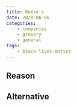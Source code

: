 ```yaml
---
title: Reese's
date: 2020-06-06
categories:
    - companies
    - grocery
    - general
tags:
    - black-lives-matter
---
```


## Reason


## Alternative

